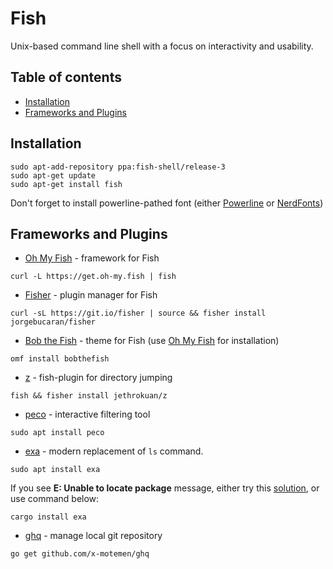# Fish

Unix-based command line shell with a focus on interactivity and usability.

## Table of contents

- [Installation](#installation)
- [Frameworks and Plugins](#frameworks-and-plugins)

## Installation

```shell
sudo apt-add-repository ppa:fish-shell/release-3
sudo apt-get update
sudo apt-get install fish
```

Don't forget to install powerline-pathed font (either [Powerline][powerline] or [NerdFonts][nerdfonts])

## Frameworks and Plugins

- [Oh My Fish][oh-my-fish] - framework for Fish

```shell
curl -L https://get.oh-my.fish | fish
```

- [Fisher][fisher] - plugin manager for Fish

```shell
curl -sL https://git.io/fisher | source && fisher install jorgebucaran/fisher
```

- [Bob the Fish][bob-the-fish] - theme for Fish (use [Oh My Fish][oh-my-fish] for installation)

```shell
omf install bobthefish
```

- [z][z] - fish-plugin for directory jumping

```shell
fish && fisher install jethrokuan/z
```

- [peco][peco] - interactive filtering tool

```shell
sudo apt install peco
```

- [exa][exa] - modern replacement of `ls` command.

```shell
sudo apt install exa
```

If you see **E: Unable to locate package** message, either try this [solution][exa-fix], or use command below:

```shell
cargo install exa
```

- [ghq][ghq] - manage local git repository

```shell
go get github.com/x-motemen/ghq
```

<!-- Sources -->

[powerline]: https://github.com/powerline/fonts
[nerdfonts]: https://github.com/ryanoasis/nerd-fonts
[oh-my-fish]: https://github.com/oh-my-fish/oh-my-fish
[fisher]: https://github.com/jorgebucaran/fisher
[bob-the-fish]: https://github.com/oh-my-fish/theme-bobthefish
[z]: https://github.com/jethrokuan/z
[peco]: https://github.com/peco/peco
[exa]: https://github.com/ogham/exa
[exa-fix]: https://askubuntu.com/questions/1290500/unable-to-locate-package-for-exa-on-wsl-2-ubuntu
[ghq]: https://github.com/x-motemen/ghq
